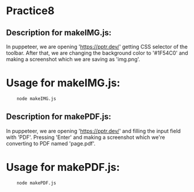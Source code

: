 # Practice8

## Description for makeIMG.js:
In puppeteer, we are opening 'https://pptr.dev/' getting CSS selector of the toolbar. After that, we are changing the background color to '#1F54C0' and making a screenshot which we are saving as 'img.png'.    

# Usage for makeIMG.js:

```
    node makeIMG.js
```
## Description for makePDF.js:
In puppeteer, we are opening 'https://pptr.dev/' and filling the input field with 'PDF'. Pressing 'Enter' and making a screenshot which we're converting to PDF named 'page.pdf'. 
# Usage for makePDF.js:

```
    node makePDF.js
```
